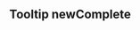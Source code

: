 <h2>Tooltip new<span class="status complete">Complete</span></h2>
<style>
#tooltip-2-link .sample{
	padding-top:60px;
}
</style>
